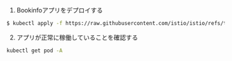 1. Bookinfoアプリをデプロイする

```bash
$ kubectl apply -f https://raw.githubusercontent.com/istio/istio/refs/tags/1.24.1/samples/bookinfo/platform/kube/bookinfo.yaml
```

2. アプリが正常に稼働していることを確認する

```bash
kubectl get pod -A
```
